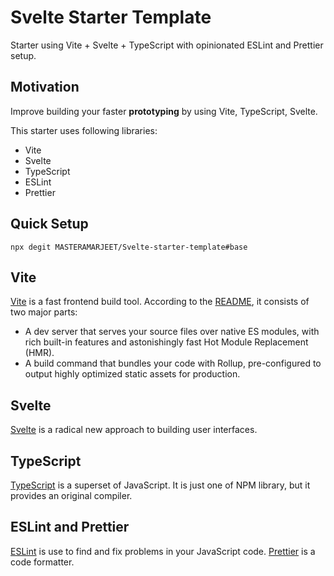 # Svelte Starter Template

Starter using Vite + Svelte + TypeScript with opinionated ESLint and Prettier setup.

## Motivation

Improve building your faster **prototyping** by using Vite, TypeScript, Svelte.

This starter uses following libraries:

- Vite
- Svelte
- TypeScript
- ESLint
- Prettier

## Quick Setup

```shell
npx degit MASTERAMARJEET/Svelte-starter-template#base
```

## Vite

[Vite](https://github.com/vitejs/vite) is a fast frontend build tool. According to the [README](https://github.com/vitejs/vite/blob/main/README.md), it consists of two major parts:

- A dev server that serves your source files over native ES modules, with rich built-in features and astonishingly fast Hot Module Replacement (HMR).
- A build command that bundles your code with Rollup, pre-configured to output highly optimized static assets for production.

## Svelte

[Svelte](https://svelte.dev/tutorial/basics) is a radical new approach to building user interfaces.

## TypeScript

[TypeScript](https://github.com/microsoft/TypeScript) is a superset of JavaScript. It is just one of NPM library, but it provides an original compiler.

## ESLint and Prettier

[ESLint](https://eslint.org/) is use to find and fix problems in your JavaScript code. [Prettier](https://prettier.io/) is a code formatter.
